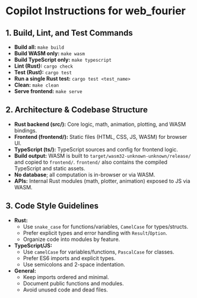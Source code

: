 # Copilot Instructions for web_fourier

## 1. Build, Lint, and Test Commands
- **Build all:** `make build`
- **Build WASM only:** `make wasm`
- **Build TypeScript only:** `make typescript`
- **Lint (Rust):** `cargo check`
- **Test (Rust):** `cargo test`
- **Run a single Rust test:** `cargo test <test_name>`
- **Clean:** `make clean`
- **Serve frontend:** `make serve`

## 2. Architecture & Codebase Structure
- **Rust backend (src/):** Core logic, math, animation, plotting, and WASM bindings.
- **Frontend (frontend/):** Static files (HTML, CSS, JS, WASM) for browser UI.
- **TypeScript (ts/):** TypeScript sources and config for frontend logic.
- **Build output:** WASM is built to `target/wasm32-unknown-unknown/release/` and copied to `frontend/`. `frontend/` also contains the compiled TypeScript and static assets.
- **No database**; all computation is in-browser or via WASM.
- **APIs:** Internal Rust modules (math, plotter, animation) exposed to JS via WASM.

## 3. Code Style Guidelines
- **Rust:**
  - Use `snake_case` for functions/variables, `CamelCase` for types/structs.
  - Prefer explicit types and error handling with `Result`/`Option`.
  - Organize code into modules by feature.
- **TypeScript/JS:**
  - Use `camelCase` for variables/functions, `PascalCase` for classes.
  - Prefer ES6 imports and explicit types.
  - Use semicolons and 2-space indentation.
- **General:**
  - Keep imports ordered and minimal.
  - Document public functions and modules.
  - Avoid unused code and dead files.

